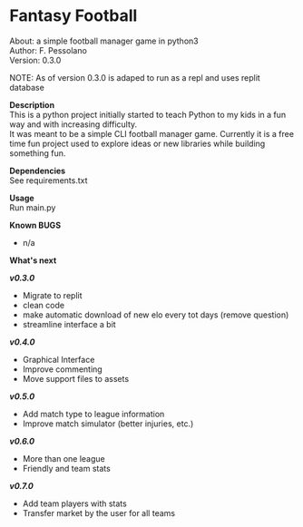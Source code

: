 # Fantasy Football  
About:      a simple football manager game in python3  
Author:     F. Pessolano  
Version:    0.3.0

NOTE:       As of version 0.3.0 is adaped to run as a repl and uses replit database   


**Description**  
This is a python project initially started to teach Python to my kids in a fun way and with increasing difficulty.  
It was meant to be a simple CLI football manager game. Currently it is a free time fun project used to explore ideas or new libraries while building something fun.     

**Dependencies**  
See requirements.txt  

**Usage**  
Run main.py

**Known BUGS**  
 - n/a   

**What's next**

***v0.3.0***
 - Migrate to replit   
 - clean code
 - make automatic download of new elo every tot days (remove question)
 - streamline interface a bit  

***v0.4.0***
 - Graphical Interface  
 - Improve commenting  
 - Move support files to assets  

***v0.5.0***
 - Add match type to league information
 - Improve match simulator (better injuries, etc.)  

***v0.6.0***
 - More than one league  
 - Friendly and team stats  

***v0.7.0***
 - Add team players with stats  
 - Transfer market by the user for all teams  





